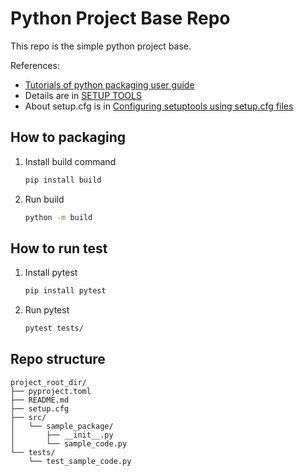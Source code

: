 # Python Project Base Repo
This repo is the simple python project base.

References:
- [Tutorials of python packaging user guide](https://packaging.python.org/en/latest/tutorials/packaging-projects/)
- Details are in [SETUP TOOLS](https://setuptools.pypa.io/en/latest/setuptools.html)
- About setup.cfg is in [Configuring setuptools using setup.cfg files](https://setuptools.pypa.io/en/latest/userguide/declarative_config.html)



## How to packaging
1. Install build command
   ```bash
   pip install build
   ```
2. Run build
   ```bash
   python -m build
   ```


## How to run test
1. Install pytest
   ```bash
   pip install pytest
   ```
2. Run pytest
   ```bash
   pytest tests/
   ```


## Repo structure
```
project_root_dir/
├── pyproject.toml
├── README.md
├── setup.cfg
├── src/
│   └── sample_package/
│       ├── __init__.py
│       └── sample_code.py
└── tests/
    └── test_sample_code.py
```
